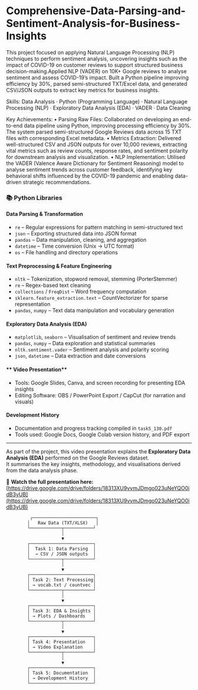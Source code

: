 # Comprehensive-Data-Parsing-and-Sentiment-Analysis-for-Business-Insights

This project focused on applying Natural Language Processing (NLP) techniques to perform sentiment analysis, uncovering insights such as the impact of COVID-19 on customer reviews to support structured business decision-making.Applied NLP (VADER) on 10K+ Google reviews to analyse sentiment and assess COVID-19’s impact. Built a Python pipeline improving efficiency by 30%, parsed semi-structured TXT/Excel data, and generated CSV/JSON outputs to extract key metrics for business insights.

Skills: Data Analysis · Python (Programming Language) · Natural Language Processing (NLP) · Exploratory Data Analysis (EDA) · VADER · Data Cleaning

Key Achievements:
• Parsing Raw Files: Collaborated on developing an end-to-end data pipeline using Python, improving processing efficiency by 30%. The system parsed semi-structured Google Reviews data across 15 TXT files with corresponding Excel metadata.
• Metrics Extraction: Delivered well-structured CSV and JSON outputs for over 10,000 reviews, extracting vital metrics such as review counts, response rates, and sentiment polarity for downstream analysis and visualization.
• NLP Implementation: Utilised the VADER (Valence Aware Dictionary for Sentiment Reasoning) model to analyse sentiment trends across customer feedback, identifying key behavioral shifts influenced by the COVID-19 pandemic and enabling data-driven strategic recommendations.


### 📚 Python Libraries

#### **Data Parsing & Transformation**
- `re` – Regular expressions for pattern matching in semi-structured text  
- `json` – Exporting structured data into JSON format  
- `pandas` – Data manipulation, cleaning, and aggregation  
- `datetime` – Time conversion (Unix → UTC format)  
- `os` – File handling and directory operations  

#### **Text Preprocessing & Feature Engineering**
- `nltk` – Tokenization, stopword removal, stemming (PorterStemmer)  
- `re` – Regex-based text cleaning  
- `collections` / `FreqDist` – Word frequency computation  
- `sklearn.feature_extraction.text` – CountVectorizer for sparse representation  
- `pandas`, `numpy` – Text data manipulation and vocabulary generation  

#### **Exploratory Data Analysis (EDA)**
- `matplotlib`, `seaborn` – Visualisation of sentiment and review trends  
- `pandas`, `numpy` – Data exploration and statistical summaries  
- `nltk.sentiment.vader` – Sentiment analysis and polarity scoring  
- `json`, `datetime` – Data extraction and date conversions  

#### ** Video Presentation**
- Tools: Google Slides, Canva, and screen recording for presenting EDA insights  
- Editing Software: OBS / PowerPoint Export / CapCut (for narration and visuals)

#### **Development History**
- Documentation and progress tracking compiled in `task5_130.pdf`
- Tools used: Google Docs, Google Colab version history, and PDF export  

---

As part of the project, this video presentation explains the **Exploratory Data Analysis (EDA)** performed on the Google Reviews dataset.  
It summarises the key insights, methodology, and visualisations derived from the data analysis phase.

🔗 **Watch the full presentation here:**  
[https://drive.google.com/drive/folders/18313XU9vvmJDmgo023uNeYQO0idB3yUB](https://drive.google.com/drive/folders/18313XU9vvmJDmgo023uNeYQO0idB3yUB)

             ┌────────────────────────┐
            │   Raw Data (TXT/XLSX)   │
            └────────────┬───────────┘
                         │
                         ▼
            ┌────────────────────────┐
            │  Task 1: Data Parsing  │
            │  → CSV / JSON outputs  │
            └────────────┬───────────┘
                         │
                         ▼
            ┌────────────────────────┐
            │ Task 2: Text Processing│
            │ → vocab.txt / countvec │
            └────────────┬───────────┘
                         │
                         ▼
            ┌────────────────────────┐
            │ Task 3: EDA & Insights │
            │ → Plots / Dashboards   │
            └────────────┬───────────┘
                         │
                         ▼
            ┌────────────────────────┐
            │ Task 4: Presentation   │
            │ → Video Explanation    │
            └────────────┬───────────┘
                         │
                         ▼
            ┌────────────────────────┐
            │ Task 5: Documentation  │
            │ → Development History  │
            └────────────────────────┘
